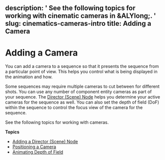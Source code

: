 description: ' See the following topics for working with cinematic cameras in &ALYlong;. '
slug: cinematics-cameras-intro
title: Adding a Camera
---
# Adding a Camera<a name="cinematics-cameras-intro"></a>

You can add a camera to a sequence so that it presents the sequence from a particular point of view\. This helps you control what is being displayed in the animation and how\. 

Some sequences may require multiple cameras to cut between for different shots\. You can use any number of component entity cameras as part of your sequence\. The [Director \(Scene\) Node](cinematics-track-view-nodes-director.md) helps you determine your active cameras for the sequence as well\. You can also set the depth of field \(DoF\) within the sequence to control the focus view of the camera for the sequence\. 

See the following topics for working with cameras\.

**Topics**
+ [Adding a Director \(Scene\) Node](cinematics-adding-a-director-scene-node.md)
+ [Positioning a Camera](cinematics-cameras-positioning-blending.md)
+ [Animating Depth of Field](cinematics-cameras-focus.md)